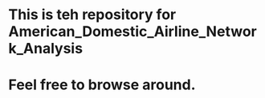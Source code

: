 # This is teh repository for American_Domestic_Airline_Network_Analysis
# Feel free to browse around.
